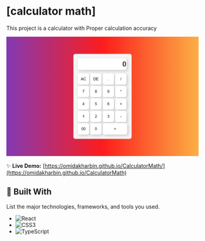 # [calculator math]

This project is a calculator with Proper calculation accuracy

![Project Screenshot](./src/assets/CalculatorLanding.png)
> 
✨ **Live Demo:** [https://omidakharbin.github.io/CalculatorMath/](https://omidakharbin.github.io/CalculatorMath)

## 🚀 Built With

List the major technologies, frameworks, and tools you used.

- ![React](https://img.shields.io/badge/React-20232A?style=for-the-badge&logo=react&logoColor=61DAFB)
- ![CSS3](https://img.shields.io/badge/css3-%231572B6.svg?style=for-the-badge&logo=css3&logoColor=white)
- ![TypeScript](https://img.shields.io/badge/typescript-%23007ACC.svg?style=for-the-badge&logo=typescript&logoColor=white)
